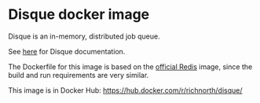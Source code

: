 # Disque docker image

Disque is an in-memory, distributed job queue.

See [here](https://github.com/antirez/disque) for Disque documentation.

The Dockerfile for this image is based on the [official Redis](https://hub.docker.com/_/redis/) image, since the build and run requirements are very similar.

This image is in Docker Hub: https://hub.docker.com/r/richnorth/disque/
